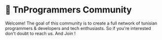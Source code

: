 # :pushpin: TnProgrammers Community 

Welcome! 
The goal of this community is to create a full network of tunisian programmers & developers and tech enthusiasts.
So if you're interested don't doubt to reach us. And Join ! 




